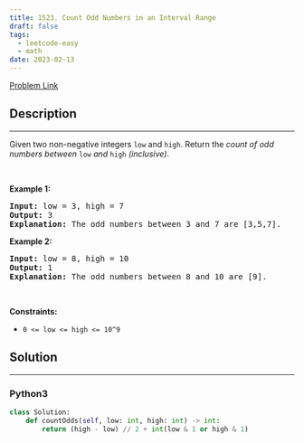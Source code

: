 ```yaml
---
title: 1523. Count Odd Numbers in an Interval Range
draft: false
tags: 
  - leetcode-easy
  - math
date: 2023-02-13
---
```


[Problem Link](https://leetcode.com/problems/count-odd-numbers-in-an-interval-range/)

## Description

---
<p>Given two non-negative integers <code>low</code> and <code><font face="monospace">high</font></code>. Return the <em>count of odd numbers between </em><code>low</code><em> and </em><code><font face="monospace">high</font></code><em>&nbsp;(inclusive)</em>.</p>

<p>&nbsp;</p>
<p><strong class="example">Example 1:</strong></p>

<pre>
<strong>Input:</strong> low = 3, high = 7
<strong>Output:</strong> 3
<b>Explanation: </b>The odd numbers between 3 and 7 are [3,5,7].</pre>

<p><strong class="example">Example 2:</strong></p>

<pre>
<strong>Input:</strong> low = 8, high = 10
<strong>Output:</strong> 1
<b>Explanation: </b>The odd numbers between 8 and 10 are [9].</pre>

<p>&nbsp;</p>
<p><strong>Constraints:</strong></p>

<ul>
	<li><code>0 &lt;= low &lt;= high&nbsp;&lt;= 10^9</code></li>
</ul>

## Solution

---
### Python3
``` py title='count-odd-numbers-in-an-interval-range'
class Solution:
    def countOdds(self, low: int, high: int) -> int:
        return (high - low) // 2 + int(low & 1 or high & 1)
```

